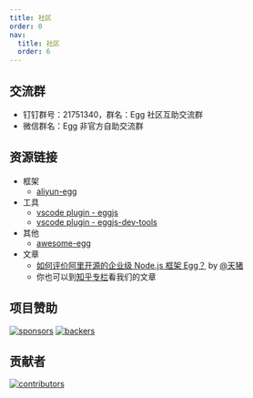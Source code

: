 ```yaml
---
title: 社区
order: 0
nav:
  title: 社区
  order: 6
---
```


## 交流群

- 钉钉群号：21751340，群名：Egg 社区互助交流群
- 微信群名：Egg 非官方自助交流群

## 资源链接

- 框架
  - [aliyun-egg](https://github.com/eggjs/aliyun-egg)
- 工具
  - [vscode plugin - eggjs](https://marketplace.visualstudio.com/items?itemName=atian25.eggjs)
  - [vscode plugin - eggjs-dev-tools](https://marketplace.visualstudio.com/items?itemName=yuzukwok.eggjs-dev-tools)
- 其他
  - [awesome-egg](https://github.com/eggjs/awesome-egg)
- 文章
  - [如何评价阿里开源的企业级 Node.js 框架 Egg？](https://www.zhihu.com/question/50526101/answer/144952130) by [@天猪](https://github.com/atian25)
  - 你也可以到[知乎专栏](https://zhuanlan.zhihu.com/eggjs)看我们的文章

## 项目赞助

[![sponsors](https://opencollective.com/eggjs/tiers/sponsors.svg?avatarHeight=48)](https://opencollective.com/eggjs#support)
[![backers](https://opencollective.com/eggjs/tiers/backers.svg?avatarHeight=48)](https://opencollective.com/eggjs#support)

## 贡献者

[![contributors](https://contrib.rocks/image?repo=eggjs/egg&max=240&columns=26)](https://github.com/eggjs/egg/graphs/contributors)
